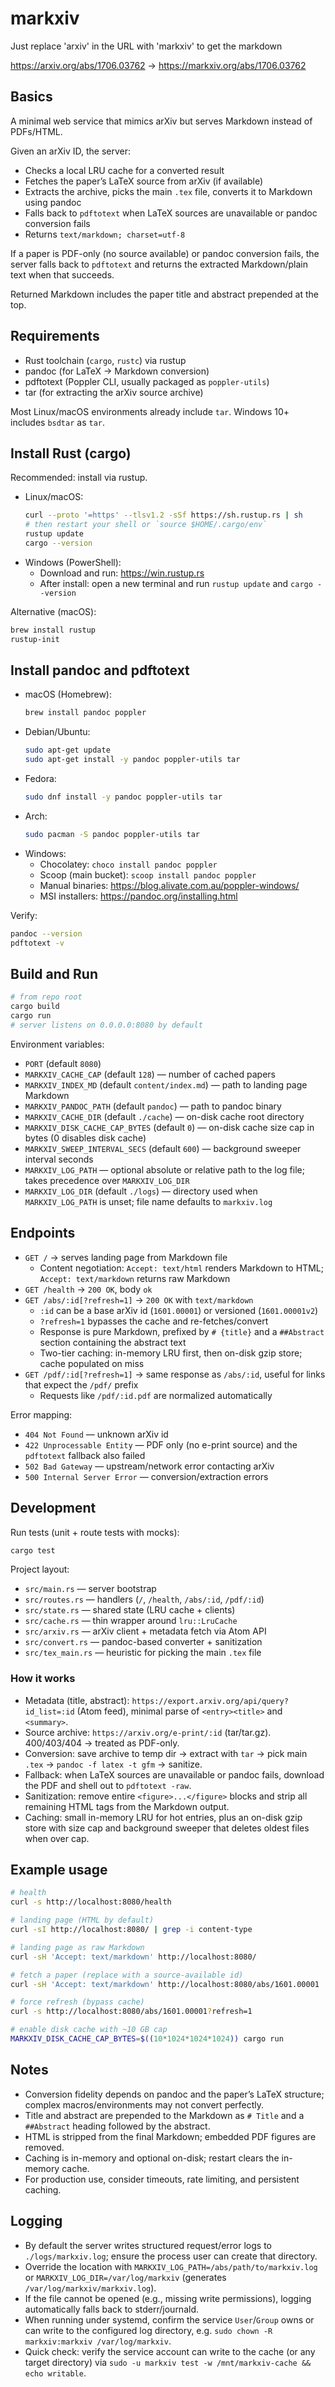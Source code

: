 # markxiv

Just replace 'arxiv' in the URL with 'markxiv' to get the markdown

https://arxiv.org/abs/1706.03762 → https://markxiv.org/abs/1706.03762

## Basics

A minimal web service that mimics arXiv but serves Markdown instead of PDFs/HTML.

Given an arXiv ID, the server:
- Checks a local LRU cache for a converted result
- Fetches the paper’s LaTeX source from arXiv (if available)
- Extracts the archive, picks the main `.tex` file, converts it to Markdown using pandoc
- Falls back to `pdftotext` when LaTeX sources are unavailable or pandoc conversion fails
- Returns `text/markdown; charset=utf-8`

If a paper is PDF-only (no source available) or pandoc conversion fails, the server falls back to `pdftotext` and returns the extracted Markdown/plain text when that succeeds.

Returned Markdown includes the paper title and abstract prepended at the top.

## Requirements

- Rust toolchain (`cargo`, `rustc`) via rustup
- pandoc (for LaTeX → Markdown conversion)
- pdftotext (Poppler CLI, usually packaged as `poppler-utils`)
- tar (for extracting the arXiv source archive)

Most Linux/macOS environments already include `tar`. Windows 10+ includes `bsdtar` as `tar`.

## Install Rust (cargo)

Recommended: install via rustup.

- Linux/macOS:
  ```bash
  curl --proto '=https' --tlsv1.2 -sSf https://sh.rustup.rs | sh
  # then restart your shell or `source $HOME/.cargo/env`
  rustup update
  cargo --version
  ```
- Windows (PowerShell):
  - Download and run: https://win.rustup.rs
  - After install: open a new terminal and run `rustup update` and `cargo --version`

Alternative (macOS):
```bash
brew install rustup
rustup-init
```

## Install pandoc and pdftotext

- macOS (Homebrew):
  ```bash
  brew install pandoc poppler
  ```
- Debian/Ubuntu:
  ```bash
  sudo apt-get update
  sudo apt-get install -y pandoc poppler-utils tar
  ```
- Fedora:
  ```bash
  sudo dnf install -y pandoc poppler-utils tar
  ```
- Arch:
  ```bash
  sudo pacman -S pandoc poppler-utils tar
  ```
- Windows:
  - Chocolatey: `choco install pandoc poppler`
  - Scoop (main bucket): `scoop install pandoc poppler`
  - Manual binaries: https://blog.alivate.com.au/poppler-windows/
  - MSI installers: https://pandoc.org/installing.html

Verify:
```bash
pandoc --version
pdftotext -v
```

## Build and Run

```bash
# from repo root
cargo build
cargo run
# server listens on 0.0.0.0:8080 by default
```

Environment variables:
- `PORT` (default `8080`)
- `MARKXIV_CACHE_CAP` (default `128`) — number of cached papers
- `MARKXIV_INDEX_MD` (default `content/index.md`) — path to landing page Markdown
- `MARKXIV_PANDOC_PATH` (default `pandoc`) — path to pandoc binary
- `MARKXIV_CACHE_DIR` (default `./cache`) — on-disk cache root directory
- `MARKXIV_DISK_CACHE_CAP_BYTES` (default `0`) — on-disk cache size cap in bytes (0 disables disk cache)
- `MARKXIV_SWEEP_INTERVAL_SECS` (default `600`) — background sweeper interval seconds
- `MARKXIV_LOG_PATH` — optional absolute or relative path to the log file; takes precedence over `MARKXIV_LOG_DIR`
- `MARKXIV_LOG_DIR` (default `./logs`) — directory used when `MARKXIV_LOG_PATH` is unset; file name defaults to `markxiv.log`

## Endpoints

- `GET /` → serves landing page from Markdown file
  - Content negotiation: `Accept: text/html` renders Markdown to HTML; `Accept: text/markdown` returns raw Markdown
- `GET /health` → `200 OK`, body `ok`
- `GET /abs/:id[?refresh=1]` → `200 OK` with `text/markdown`
  - `:id` can be a base arXiv id (`1601.00001`) or versioned (`1601.00001v2`)
  - `?refresh=1` bypasses the cache and re-fetches/convert
  - Response is pure Markdown, prefixed by `# {title}` and a `##Abstract` section containing the abstract text
  - Two-tier caching: in-memory LRU first, then on-disk gzip store; cache populated on miss
- `GET /pdf/:id[?refresh=1]` → same response as `/abs/:id`, useful for links that expect the `/pdf/` prefix
  - Requests like `/pdf/:id.pdf` are normalized automatically

Error mapping:
- `404 Not Found` — unknown arXiv id
- `422 Unprocessable Entity` — PDF only (no e-print source) and the `pdftotext` fallback also failed
- `502 Bad Gateway` — upstream/network error contacting arXiv
- `500 Internal Server Error` — conversion/extraction errors

## Development

Run tests (unit + route tests with mocks):
```bash
cargo test
```

Project layout:
- `src/main.rs` — server bootstrap
- `src/routes.rs` — handlers (`/`, `/health`, `/abs/:id`, `/pdf/:id`)
- `src/state.rs` — shared state (LRU cache + clients)
- `src/cache.rs` — thin wrapper around `lru::LruCache`
- `src/arxiv.rs` — arXiv client + metadata fetch via Atom API
- `src/convert.rs` — pandoc-based converter + sanitization
- `src/tex_main.rs` — heuristic for picking the main `.tex` file

### How it works

- Metadata (title, abstract): `https://export.arxiv.org/api/query?id_list=:id` (Atom feed), minimal parse of `<entry><title>` and `<summary>`.
- Source archive: `https://arxiv.org/e-print/:id` (tar/tar.gz). 400/403/404 → treated as PDF-only.
- Conversion: save archive to temp dir → extract with `tar` → pick main `.tex` → `pandoc -f latex -t gfm` → sanitize.
- Fallback: when LaTeX sources are unavailable or pandoc fails, download the PDF and shell out to `pdftotext -raw`.
- Sanitization: remove entire `<figure>...</figure>` blocks and strip all remaining HTML tags from the Markdown output.
- Caching: small in-memory LRU for hot entries, plus an on-disk gzip store with size cap and background sweeper that deletes oldest files when over cap.

## Example usage

```bash
# health
curl -s http://localhost:8080/health

# landing page (HTML by default)
curl -sI http://localhost:8080/ | grep -i content-type

# landing page as raw Markdown
curl -sH 'Accept: text/markdown' http://localhost:8080/

# fetch a paper (replace with a source-available id)
curl -sH 'Accept: text/markdown' http://localhost:8080/abs/1601.00001

# force refresh (bypass cache)
curl -s http://localhost:8080/abs/1601.00001?refresh=1

# enable disk cache with ~10 GB cap
MARKXIV_DISK_CACHE_CAP_BYTES=$((10*1024*1024*1024)) cargo run
```

## Notes

- Conversion fidelity depends on pandoc and the paper’s LaTeX structure; complex macros/environments may not convert perfectly.
- Title and abstract are prepended to the Markdown as `# Title` and a `##Abstract` heading followed by the abstract.
- HTML is stripped from the final Markdown; embedded PDF figures are removed.
- Caching is in-memory and optional on-disk; restart clears the in-memory cache.
- For production use, consider timeouts, rate limiting, and persistent caching.

## Logging

- By default the server writes structured request/error logs to `./logs/markxiv.log`; ensure the process user can create that directory.
- Override the location with `MARKXIV_LOG_PATH=/abs/path/to/markxiv.log` or `MARKXIV_LOG_DIR=/var/log/markxiv` (generates `/var/log/markxiv/markxiv.log`).
- If the file cannot be opened (e.g., missing write permissions), logging automatically falls back to stderr/journald.
- When running under systemd, confirm the service `User`/`Group` owns or can write to the configured log directory, e.g. `sudo chown -R markxiv:markxiv /var/log/markxiv`.
- Quick check: verify the service account can write to the cache (or any target directory) via `sudo -u markxiv test -w /mnt/markxiv-cache && echo writable`.
